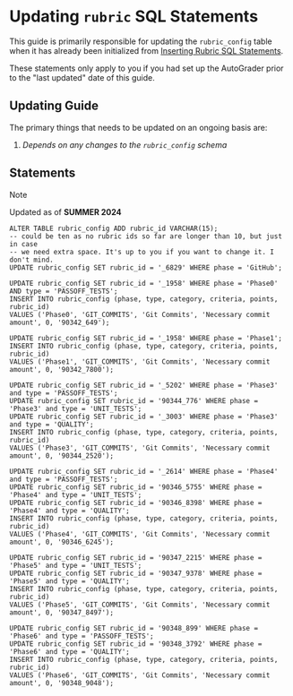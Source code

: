 # Updating `rubric` SQL Statements

This guide is primarily responsible for updating the `rubric_config` table
when it has already been initialized from [Inserting Rubric SQL Statements](./insert-rubric-database.md).

These statements only apply to you if you had set up the AutoGrader prior to the
"last updated" date of this guide.

## Updating Guide

The primary things that needs to be updated on an ongoing basis are:
1. _Depends on any changes to the `rubric_config` schema_

## Statements
> [!NOTE]
> Updated as of **SUMMER 2024**

```mysql
ALTER TABLE rubric_config ADD rubric_id VARCHAR(15);
-- could be ten as no rubric ids so far are longer than 10, but just in case
-- we need extra space. It's up to you if you want to change it. I don't mind.
UPDATE rubric_config SET rubric_id = '_6829' WHERE phase = 'GitHub';

UPDATE rubric_config SET rubric_id = '_1958' WHERE phase = 'Phase0' AND type = 'PASSOFF_TESTS';
INSERT INTO rubric_config (phase, type, category, criteria, points, rubric_id)
VALUES ('Phase0', 'GIT_COMMITS', 'Git Commits', 'Necessary commit amount', 0, '90342_649');

UPDATE rubric_config SET rubric_id = '_1958' WHERE phase = 'Phase1';
INSERT INTO rubric_config (phase, type, category, criteria, points, rubric_id)
VALUES ('Phase1', 'GIT_COMMITS', 'Git Commits', 'Necessary commit amount', 0, '90342_7800');

UPDATE rubric_config SET rubric_id = '_5202' WHERE phase = 'Phase3' and type = 'PASSOFF_TESTS';
UPDATE rubric_config SET rubric_id = '90344_776' WHERE phase = 'Phase3' and type = 'UNIT_TESTS';
UPDATE rubric_config SET rubric_id = '_3003' WHERE phase = 'Phase3' and type = 'QUALITY';
INSERT INTO rubric_config (phase, type, category, criteria, points, rubric_id)
VALUES ('Phase3', 'GIT_COMMITS', 'Git Commits', 'Necessary commit amount', 0, '90344_2520');

UPDATE rubric_config SET rubric_id = '_2614' WHERE phase = 'Phase4' and type = 'PASSOFF_TESTS';
UPDATE rubric_config SET rubric_id = '90346_5755' WHERE phase = 'Phase4' and type = 'UNIT_TESTS';
UPDATE rubric_config SET rubric_id = '90346_8398' WHERE phase = 'Phase4' and type = 'QUALITY';
INSERT INTO rubric_config (phase, type, category, criteria, points, rubric_id)
VALUES ('Phase4', 'GIT_COMMITS', 'Git Commits', 'Necessary commit amount', 0, '90346_6245');

UPDATE rubric_config SET rubric_id = '90347_2215' WHERE phase = 'Phase5' and type = 'UNIT_TESTS';
UPDATE rubric_config SET rubric_id = '90347_9378' WHERE phase = 'Phase5' and type = 'QUALITY';
INSERT INTO rubric_config (phase, type, category, criteria, points, rubric_id)
VALUES ('Phase5', 'GIT_COMMITS', 'Git Commits', 'Necessary commit amount', 0, '90347_8497');

UPDATE rubric_config SET rubric_id = '90348_899' WHERE phase = 'Phase6' and type = 'PASSOFF_TESTS';
UPDATE rubric_config SET rubric_id = '90348_3792' WHERE phase = 'Phase6' and type = 'QUALITY';
INSERT INTO rubric_config (phase, type, category, criteria, points, rubric_id)
VALUES ('Phase6', 'GIT_COMMITS', 'Git Commits', 'Necessary commit amount', 0, '90348_9048');
```
